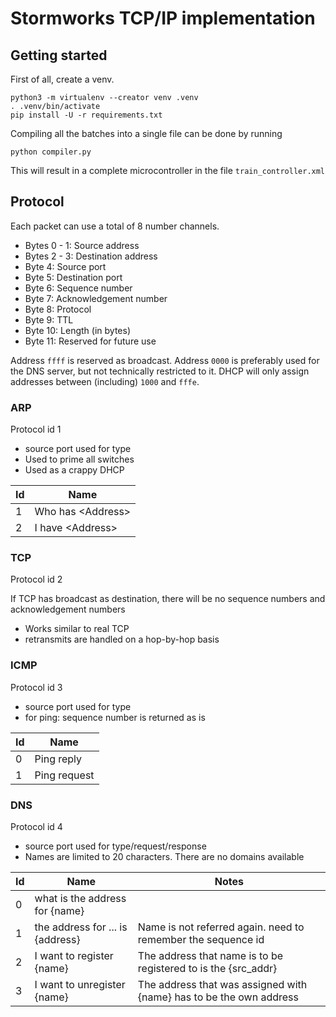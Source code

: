 # Stormworks TCP/IP implementation

## Getting started

First of all, create a venv.

```shell
python3 -m virtualenv --creator venv .venv
. .venv/bin/activate
pip install -U -r requirements.txt
```

Compiling all the batches into a single file can be done by running

```shell
python compiler.py
```

This will result in a complete microcontroller in the file `train_controller.xml`

## Protocol

Each packet can use a total of 8 number channels.

 - Bytes 0 - 1: Source address
 - Bytes 2 - 3: Destination address
 - Byte 4: Source port
 - Byte 5: Destination port
 - Byte 6: Sequence number
 - Byte 7: Acknowledgement number
 - Byte 8: Protocol
 - Byte 9: TTL
 - Byte 10: Length (in bytes)
 - Byte 11: Reserved for future use

Address `ffff` is reserved as broadcast.
Address `0000` is preferably used for the DNS server, but not technically restricted to it.
DHCP will only assign addresses between (including) `1000` and `fffe`.


### ARP

Protocol id 1

 - source port used for type
 - Used to prime all switches
 - Used as a crappy DHCP

| Id | Name                |
|----|---------------------|
| 1  | Who has \<Address\> |
| 2  | I have \<Address\>  |

### TCP

Protocol id 2

If TCP has broadcast as destination, there will be no sequence numbers and acknowledgement numbers

 - Works similar to real TCP
 - retransmits are handled on a hop-by-hop basis

### ICMP

Protocol id 3

 - source port used for type
 - for ping: sequence number is returned as is

| Id | Name         |
|----|--------------|
| 0  | Ping reply   |
| 1  | Ping request |

### DNS

Protocol id 4
 - source port used for type/request/response
 - Names are limited to 20 characters. There are no domains available

| Id | Name                             | Notes                                                               |
|----|----------------------------------|---------------------------------------------------------------------|
| 0  | what is the address for {name}   |                                                                     |
| 1  | the address for ... is {address} | Name is not referred again. need to remember the sequence id        |
| 2  | I want to register {name}        | The address that name is to be registered to is the {src_addr}      |
| 3  | I want to unregister {name}      | The address that was assigned with {name} has to be the own address |
